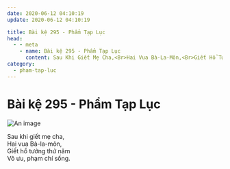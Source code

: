 ```yaml
---
date: 2020-06-12 04:10:19
update: 2020-06-12 04:10:19

title: Bài kệ 295 - Phẩm Tạp Lục
head:
  - - meta
    - name: Bài kệ 295 - Phẩm Tạp Lục
      content: Sau Khi Giết Mẹ Cha,<Br>Hai Vua Bà-La-Môn,<Br>Giết Hổ Tướng Thứ Năm<Br>Vô Ưu, Phạm Chí Sống.<Br>
category:
  - pham-tap-luc
---
```


# Bài kệ 295 - Phẩm Tạp Lục

![An image](/img/pham-tap-luc/pham-tap-luc-295.jpg)

Sau khi giết mẹ cha,<br>Hai vua Bà-la-môn,<br>Giết hổ tướng thứ năm<br>Vô ưu, phạm chí sống.<br>
